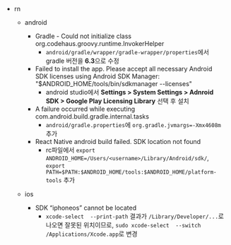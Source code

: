 - rn 
	- android
		- Gradle - Could not initialize class org.codehaus.groovy.runtime.InvokerHelper
			- `android/gradle/wrapper/gradle-wrapper/properties`에서 gradle 버전을 **6.3**으로 수정
		- Failed to install the app. Please accept all necessary Android SDK licenses using Android SDK Manager: "$ANDROID_HOME/tools/bin/sdkmanager --licenses"
			- android studio에서 **Settings > System Settings > Adnroid SDK > Google Play Licensing Library** 선택 후 설치
		- A failure occurred while executing com.android.build.gradle.internal.tasks
			- `android/gradle.properties`에 `org.gradle.jvmargs=-Xmx4608m` 추가
		- React Native android build failed. SDK location not found
			- rc파일에서 `export ANDROID_HOME=/Users/<username>/Library/Android/sdk/`, `export PATH=$PATH:$ANDROID_HOME/tools:$ANDROID_HOME/platform-tools` 추가
	
	- ios
		- SDK “iphoneos” cannot be located
			- `xcode-select  --print-path` 결과가 `/Library/Developer/...`로 나오면 잘못된 위치이므로, `sudo xcode-select  --switch  /Applications/Xcode.app`로 변경
